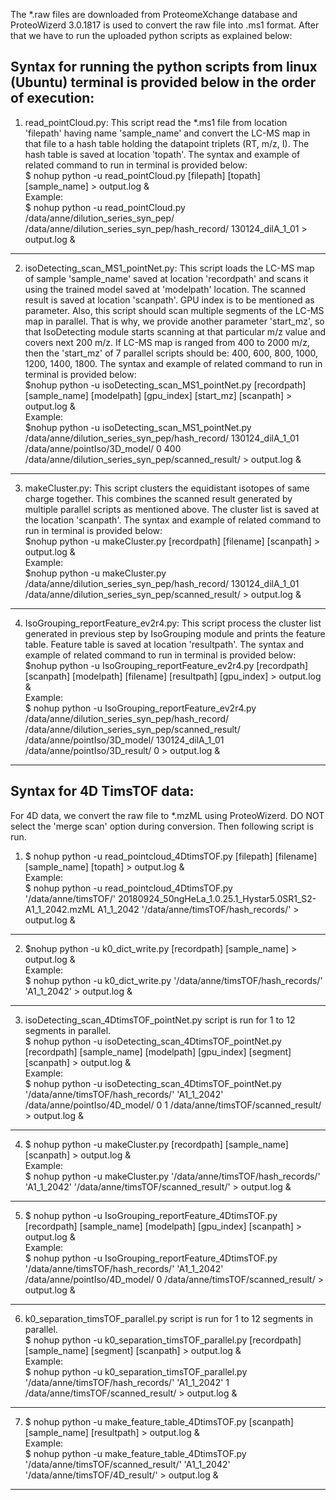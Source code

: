 The *.raw files are downloaded from ProteomeXchange database and ProteoWizerd 3.0.1817 is used to convert the raw file into .ms1 format. After that we have to run the uploaded python scripts as explained below:

Syntax for running the python scripts from linux (Ubuntu) terminal is provided below in the order of execution: 
-----------------------------------------------------------------------------------------------------------------------------------------------------------
1. read_pointCloud.py: This script read the *.ms1 file from location 'filepath' having name 'sample_name' and convert the LC-MS map in that file to a hash table holding the datapoint triplets (RT, m/z, I). The hash table is saved at location 'topath'. The syntax and example of related command to run in terminal is provided below:  
$ nohup python -u read_pointCloud.py [filepath] [topath] [sample_name] > output.log &  
Example:  
$ nohup python -u read_pointCloud.py /data/anne/dilution_series_syn_pep/ /data/anne/dilution_series_syn_pep/hash_record/ 130124_dilA_1_01 > output.log &
--------------------------------------------------------------------------------------------------------------------------------------------------------------------------
2. isoDetecting_scan_MS1_pointNet.py: This script loads the LC-MS map of sample 'sample_name' saved at location 'recordpath' and scans it using the trained model saved at 'modelpath' location. The scanned result is saved at location 'scanpath'. GPU index is to be mentioned as parameter. Also, this script should scan multiple segments of the LC-MS map in parallel. That is why, we provide another parameter 'start_mz', so that IsoDetecting module starts scanning at that particular m/z value and covers next 200 m/z. If LC-MS map is ranged from 400 to 2000 m/z, then the 'start_mz' of 7 parallel scripts should be: 400, 600, 800, 1000, 1200, 1400, 1800. The syntax and example of related command to run in terminal is provided below:  
$nohup python -u isoDetecting_scan_MS1_pointNet.py [recordpath] [sample_name] [modelpath] [gpu_index] [start_mz] [scanpath] > output.log &  
Example:  
$nohup python -u isoDetecting_scan_MS1_pointNet.py /data/anne/dilution_series_syn_pep/hash_record/ 130124_dilA_1_01 /data/anne/pointIso/3D_model/ 0 400 /data/anne/dilution_series_syn_pep/scanned_result/ > output.log & 
---------------------------------------------------------------------------------------------------------------------------------------------------------------------------
3. makeCluster.py: This script clusters the equidistant isotopes of same charge together. This combines the scanned result generated by multiple parallel scripts as mentioned above. The cluster list is saved at the location 'scanpath'. The syntax and example of related command to run in terminal is provided below:  
$nohup python -u makeCluster.py [recordpath] [filename] [scanpath] > output.log &    
Example:  
$nohup python -u makeCluster.py /data/anne/dilution_series_syn_pep/hash_record/ 130124_dilA_1_01 /data/anne/dilution_series_syn_pep/scanned_result/ > output.log &
------------------------------------------------------------------------------------------------------------------------------------------------------------------------------
4. IsoGrouping_reportFeature_ev2r4.py: This script process the cluster list generated in previous step by IsoGrouping module and prints the feature table. Feature table is saved at location 'resultpath'. The syntax and example of related command to run in terminal is provided below:  
$nohup python -u IsoGrouping_reportFeature_ev2r4.py [recordpath] [scanpath] [modelpath] [filename] [resultpath] [gpu_index] > output.log &  
Example:  
$ nohup python -u IsoGrouping_reportFeature_ev2r4.py /data/anne/dilution_series_syn_pep/hash_record/ /data/anne/dilution_series_syn_pep/scanned_result/  /data/anne/pointIso/3D_model/  130124_dilA_1_01 /data/anne/pointIso/3D_result/ 0 > output.log & 
--------------------------------------------------------------------------------------------------------------------------------------------------------------------

Syntax for 4D TimsTOF data: 
-----------------------------------
For 4D data, we convert the raw file to *.mzML using ProteoWizerd. DO NOT select the 'merge scan' option during conversion. Then following script is run.  
1. $ nohup python -u read_pointcloud_4DtimsTOF.py [filepath] [filename] [sample_name] [topath] > output.log &  
Example:  
$ nohup python -u read_pointcloud_4DtimsTOF.py '/data/anne/timsTOF/' 20180924_50ngHeLa_1.0.25.1_Hystar5.0SR1_S2-A1_1_2042.mzML A1_1_2042 '/data/anne/timsTOF/hash_records/' > output.log & 
---------------------------------
2. $nohup python -u k0_dict_write.py [recordpath] [sample_name] > output.log &  
Example:  
$ nohup python -u k0_dict_write.py '/data/anne/timsTOF/hash_records/' 'A1_1_2042' > output.log &
---------------------------------
3. isoDetecting_scan_4DtimsTOF_pointNet.py script is run for 1 to 12 segments in parallel.  
$ nohup python -u isoDetecting_scan_4DtimsTOF_pointNet.py [recordpath] [sample_name] [modelpath] [gpu_index] [segment] [scanpath] > output.log &  
Example:  
$ nohup python -u isoDetecting_scan_4DtimsTOF_pointNet.py '/data/anne/timsTOF/hash_records/' 'A1_1_2042' /data/anne/pointIso/4D_model/ 0 1 /data/anne/timsTOF/scanned_result/ > output.log &
-----------------
4. $ nohup python -u makeCluster.py [recordpath] [sample_name] [scanpath] > output.log &  
Example:  
$ nohup python -u makeCluster.py '/data/anne/timsTOF/hash_records/' 'A1_1_2042' '/data/anne/timsTOF/scanned_result/' > output.log &  
------------------
5. $ nohup python -u  IsoGrouping_reportFeature_4DtimsTOF.py [recordpath] [sample_name] [modelpath] [gpu_index] [scanpath] > output.log &  
Example:  
$ nohup python -u IsoGrouping_reportFeature_4DtimsTOF.py '/data/anne/timsTOF/hash_records/' 'A1_1_2042' /data/anne/pointIso/4D_model/ 0 /data/anne/timsTOF/scanned_result/ > output.log & 
-----------------------
6. k0_separation_timsTOF_parallel.py script is run for 1 to 12 segments in parallel.  
$ nohup python -u  k0_separation_timsTOF_parallel.py [recordpath] [sample_name] [segment] [scanpath] > output.log &  
Example:  
$ nohup python -u k0_separation_timsTOF_parallel.py '/data/anne/timsTOF/hash_records/' 'A1_1_2042' 1 /data/anne/timsTOF/scanned_result/ > output.log & 
--------------
7. $ nohup python -u  make_feature_table_4DtimsTOF.py [scanpath] [sample_name] [resultpath] > output.log &  
Example:  
$ nohup python -u make_feature_table_4DtimsTOF.py '/data/anne/timsTOF/scanned_result/' 'A1_1_2042' '/data/anne/timsTOF/4D_result/' > output.log &  
--------------


